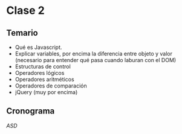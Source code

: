 # Clase 2

## Temario

* Qué es Javascript.
* Explicar variables, por encima la diferencia entre objeto y valor (necesario para entender qué pasa cuando laburan con el DOM)
* Estructuras de control
* Operadores lógicos
* Operadores aritméticos
* Operadores de comparación
* jQuery (muy por encima)


## Cronograma

*ASD*
